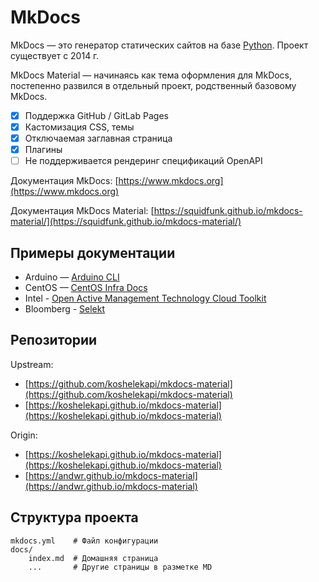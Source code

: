 # MkDocs

MkDocs — это генератор статических сайтов на базе [Python](https://www.python.org/). Проект существует с 2014 г.

MkDocs Material — начинаясь как тема оформления для MkDocs, постепенно развился в отдельный проект, родственный базовому MkDocs.


- [x] Поддержка GitHub / GitLab Pages
- [x] Кастомизация CSS, темы
- [x] Отключаемая заглавная страница
- [x] Плагины
- [ ] Не поддерживается рендеринг спецификаций OpenAPI

Документация MkDocs: [https://www.mkdocs.org](https://www.mkdocs.org)

Документация MkDocs Material: [https://squidfunk.github.io/mkdocs-material/](https://squidfunk.github.io/mkdocs-material/)

## Примеры документации

* Arduino — [Arduino CLI](https://arduino.github.io/arduino-cli/0.21/)
* CentOS — [CentOS Infra Docs](https://docs.infra.centos.org/)
* Intel - [Open Active Management Technology Cloud Toolkit](https://open-amt-cloud-toolkit.github.io/docs/2.2/)
* Bloomberg - [Selekt](https://bloomberg.github.io/selekt/)

## Репозитории

Upstream:

* [https://github.com/koshelekapi/mkdocs-material](https://github.com/koshelekapi/mkdocs-material)
* [https://koshelekapi.github.io/mkdocs-material](https://koshelekapi.github.io/mkdocs-material)

Origin:

* [https://koshelekapi.github.io/mkdocs-material](https://koshelekapi.github.io/mkdocs-material)
* [https://andwr.github.io/mkdocs-material](https://andwr.github.io/mkdocs-material)

## Структура проекта

    mkdocs.yml    # Файл конфигурации
    docs/
        index.md  # Домашняя страница
        ...       # Другие страницы в разметке MD

